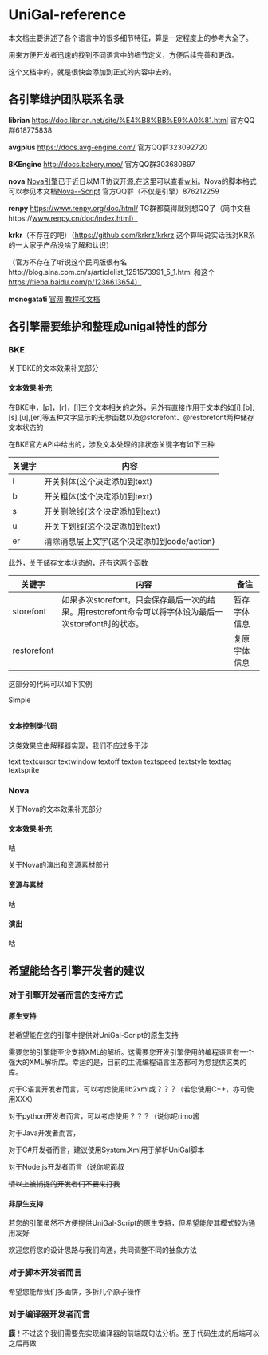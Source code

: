 # UniGal-reference

本文档主要讲述了各个语言中的很多细节特征，算是一定程度上的参考大全了。

用来方便开发者迅速的找到不同语言中的细节定义，方便后续完善和更改。

这个文档中的，就是很快会添加到正式的内容中去的。


## 各引擎维护团队联系名录

**librian** https://doc.librian.net/site/%E4%B8%BB%E9%A0%81.html 官方QQ群618775838

**avgplus** https://docs.avg-engine.com/ 官方QQ群323092720

**BKEngine** http://docs.bakery.moe/ 官方QQ群303680897

**nova** [Nova引擎](https://github.com/Lunatic-Works/Nova)已于近日以MIT协议开源,在这里可以查看[wiki](https://github.com/Lunatic-Works/Nova/wiki)。Nova的脚本格式可以参见本文档[Nova--Script](https://github.com/Lunatic-Works/Nova/wiki/NovaScript)    官方QQ群（不仅是引擎）876212259

**renpy** https://www.renpy.org/doc/html/ TG群都莫得就别想QQ了（简中文档https://www.renpy.cn/doc/index.html）

**krkr**（不存在的吧）（https://github.com/krkrz/krkrz  这个算吗说实话我对KR系的一大家子产品没啥了解和认识）

（官方不存在了听说这个民间版很有名http://blog.sina.com.cn/s/articlelist_1251573991_5_1.html 和这个 https://tieba.baidu.com/p/1236613654）

**monogatati** [官网](https://monogatari.io/)  [教程和文档](https://developers.monogatari.io/documentation/)


## 各引擎需要维护和整理成unigal特性的部分


### BKE
关于BKE的文本效果补充部分

#### 文本效果 补充

在BKE中，[p]，[r]，[l]三个文本相关的之外，另外有直接作用于文本的如[i],[b],[s],[u],[er]等五种文字显示的无参函数以及@storefont、@restorefont两种储存文本状态的

在BKE官方API中给出的，涉及文本处理的非状态关键字有如下三种

|关键字|内容|
| ---- | ----- |
|i|开关斜体(这个决定添加到text)|
|b|开关粗体(这个决定添加到text)|
|s|开关删除线(这个决定添加到text)|
|u|开关下划线(这个决定添加到text)|
|er|清除消息层上文字(这个决定添加到code/action)|

此外，关于储存文本状态的，还有这两个函数

|关键字|内容|备注|
| ---- | ------ |---|
|storefont|如果多次storefont，只会保存最后一次的结果。用restorefont命令可以将字体设为最后一次storefont时的状态。|暂存字体信息|
|restorefont||复原字体信息|



这部分的代码可以如下实例

Simple

```bkscr

```

#### 文本控制类代码

这类效果应由解释器实现，我们不应过多干涉

text
textcursor
textwindow
textoff
texton
textspeed
textstyle
texttag
textsprite



### Nova

关于Nova的文本效果补充部分

#### 文本效果 补充

咕



关于Nova的演出和资源素材部分

#### 资源与素材

咕

#### 演出

咕

## 希望能给各引擎开发者的建议

### 对于引擎开发者而言的支持方式

#### 原生支持

若希望能在您的引擎中提供对UniGal-Script的原生支持

需要您的引擎能至少支持XML的解析。这需要您开发引擎使用的编程语言有一个强大的XML解析库。幸运的是，目前的主流编程语言生态都可为您提供这类的库。

对于C语言开发者而言，可以考虑使用lib2xml或？？？（若您使用C++，亦可使用XXX）

对于python开发者而言，可以考虑使用？？？（说你呢rimo酱

对于Java开发者而言，

对于C#开发者而言，建议使用System.Xml用于解析UniGal脚本

对于Node.js开发者而言（说你呢面叔

~~请以上被捕捉的开发者们不要来打我~~

#### 非原生支持

若您的引擎虽然不方便提供UniGal-Script的原生支持，但希望能使其模式较为通用友好

欢迎您将您的设计思路与我们沟通，共同调整不同的抽象方法

### 对于脚本开发者而言

希望您能帮我们多画饼，多拆几个原子操作

### 对于编译器开发者而言

**膜**！不过这个我们需要先实现编译器的前端既句法分析。至于代码生成的后端可以之后再做
